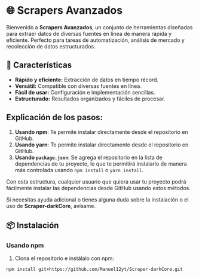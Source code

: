 # 🌐 Scrapers Avanzados

Bienvenido a **Scrapers Avanzados**, un conjunto de herramientas diseñadas para extraer datos de diversas fuentes en línea de manera rápida y eficiente. Perfecto para tareas de automatización, análisis de mercado y recolección de datos estructurados.

## 🚀 Características
- **Rápido y eficiente:** Extracción de datos en tiempo récord.
- **Versátil:** Compatible con diversas fuentes en línea.
- **Fácil de usar:** Configuración e implementación sencillas.
- **Estructurado:** Resultados organizados y fáciles de procesar.

## Explicación de los pasos:
1. **Usando npm**: Te permite instalar directamente desde el repositorio en GitHub.
1. **Usando yarn**: Te permite instalar directamente desde el repositorio en GitHub.
2. **Usando `package.json`**: Se agrega el repositorio en la lista de dependencias de tu proyecto, lo que te permitirá instalarlo de manera más controlada usando `npm install` o `yarn install`.

Con esta estructura, cualquier usuario que quiera usar tu proyecto podrá fácilmente instalar las dependencias desde GitHub usando estos métodos.

Si necesitas ayuda adicional o tienes alguna duda sobre la instalación o el uso de **Scraper-darkCore**, avísame.

## 📦 Instalación
### Usando npm
1. Clona el repositorio e instálalo con npm:
```bash
npm install git+https://github.com/Manuel12yt/Scraper-darkCore.git
